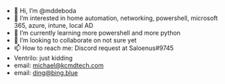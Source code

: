 - 👋 Hi, I’m @mddeboda
- 👀 I’m interested in home automation, networking, powershell, microsoft 365, azure, intune, local AD
- 🌱 I’m currently learning more powershell and more python
- 💞️ I’m looking to collaborate on not sure yet
- 📫 How to reach me: Discord request at Saloenus#9745 
- Ventrilo: just kidding
- email: michael@kcmdtech.com
- email: ding@bing.blue

<!---
mddeboda/mddeboda is a ✨ special ✨ repository because its `README.md` (this file) appears on your GitHub profile.
You can click the Preview link to take a look at your changes.
--->
